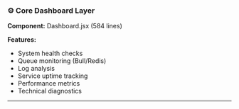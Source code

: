 ### **⚙️ Core Dashboard Layer**

**Component:** Dashboard.jsx (584 lines)

**Features:**

- System health checks
- Queue monitoring (Bull/Redis)
- Log analysis
- Service uptime tracking
- Performance metrics
- Technical diagnostics

---
